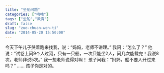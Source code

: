 ```yaml
---
title: "坐船问题"
categories: ["嘀咕"]
tags: ["坐船","教育"]
draft: false
slug: "zuo-chuan-wen-ti"
date: "2014-05-20 15:50:00"
---
```


今天下午儿子哭着跑来找我，说：“妈妈，老师不讲理。”
我问：“怎么了？”
他说：“试卷上问9个人过河，只有一只船，一次只能坐2人，问几次能载完！我说8次，老师非说5次。”
我一想老师说得对啊！
孩子问我：“妈妈，船不要人开过来吗？”
……
孩子你是对的。
